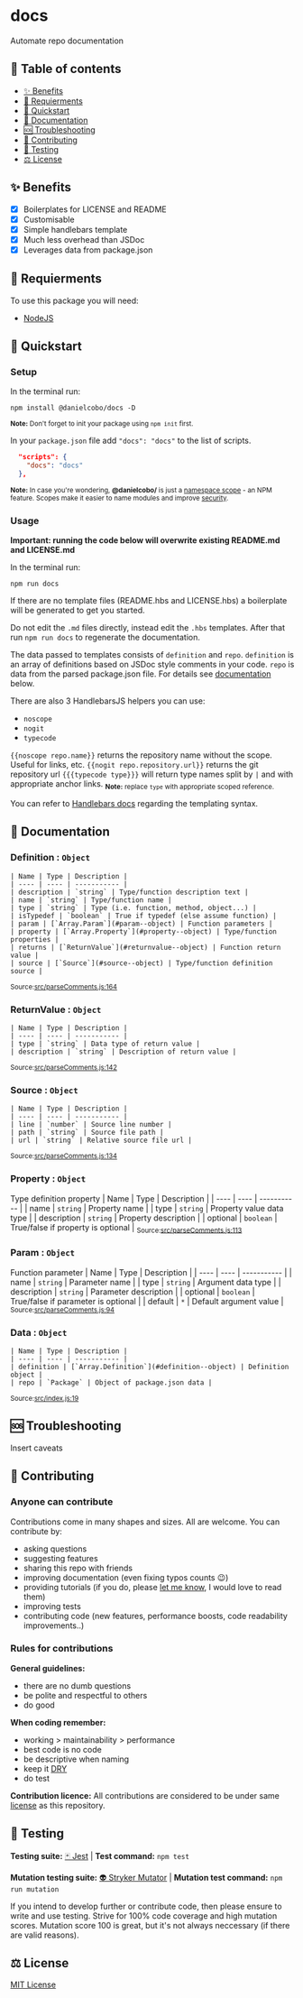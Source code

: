 # docs

Automate repo documentation

## 🧭 Table of contents

- [✨ Benefits](#-benefits)
- [🎒 Requierments](#-requierments)
- [🚀 Quickstart](#-quickstart)
- [📘 Documentation](#-documentation)
- [🆘 Troubleshooting](#-troubleshooting)
- [🤝 Contributing](#-contributing)
- [🧪 Testing](#-testing)
- [⚖️ License](#️-license)

## ✨ Benefits

- [x] Boilerplates for LICENSE and README
- [x] Customisable
- [x] Simple handlebars template
- [x] Much less overhead than JSDoc
- [x] Leverages data from package.json

## 🎒 Requierments

To use this package you will need:

- [NodeJS](https://nodejs.org/en/)

## 🚀 Quickstart

### Setup

In the terminal run:
```cli
npm install @danielcobo/docs -D
```
<sub>**Note:** Don't forget to init your package using `npm init` first.</sub>

In your `package.json` file add `"docs": "docs"` to the list of scripts.
```JSON
  "scripts": {
    "docs": "docs"
  },
```

<sub>**Note:** In case you're wondering, **@danielcobo/** is just a [namespace scope](https://docs.npmjs.com/about-scopes/) - an NPM feature. Scopes make it easier to name modules and improve [security](https://github.blog/2021-02-12-avoiding-npm-substitution-attacks/).</sub>

### Usage

**Important: running the code below will overwrite existing README.md and LICENSE.md**

In the terminal run:
```cli
npm run docs
```
If there are no template files (README.hbs and LICENSE.hbs) a boilerplate will be generated to get you started.

Do not edit the `.md` files directly, instead edit the `.hbs` templates. After that run `npm run docs` to regenerate the documentation.

The data passed to templates consists of `definition` and `repo`.
`definition` is an array of definitions based on JSDoc style comments in your code. 
`repo` is data from the parsed package.json file. 
For details see [documentation](#-documentation) below. 

There are also 3 HandlebarsJS helpers you can use:
- `noscope` 
- `nogit`
- `typecode`

`{{noscope repo.name}}` returns the repository name without the scope. Useful for links, etc.
`{{nogit repo.repository.url}}` returns the git repository url 
`{{{typecode type}}}` will return type names split by `|` and with appropriate anchor links. 
<sub>**Note:** replace `type` with appropriate scoped reference.</sub>

You can refer to [Handlebars docs](https://handlebarsjs.com) regarding the templating syntax.

## 📘 Documentation

  ### Definition : `Object`
  
    | Name | Type | Description |
    | ---- | ---- | ----------- |
    | description | `string` | Type/function description text |
    | name | `string` | Type/function name |
    | type | `string` | Type (i.e. function, method, object...) |
    | isTypedef | `boolean` | True if typedef (else assume function) |
    | param | [`Array.Param`](#param--object) | Function parameters |
    | property | [`Array.Property`](#property--object) | Type/function properties |
    | returns | [`ReturnValue`](#returnvalue--object) | Function return value |
    | source | [`Source`](#source--object) | Type/function definition source |
  <sub>Source:[src/parseComments.js:164](https://github.com/danielcobo/docs/src/parseComments.js?plain=1#L164)</sub>

  ### ReturnValue : `Object`
  
    | Name | Type | Description |
    | ---- | ---- | ----------- |
    | type | `string` | Data type of return value |
    | description | `string` | Description of return value |
  <sub>Source:[src/parseComments.js:142](https://github.com/danielcobo/docs/src/parseComments.js?plain=1#L142)</sub>

  ### Source : `Object`
  
    | Name | Type | Description |
    | ---- | ---- | ----------- |
    | line | `number` | Source line number |
    | path | `string` | Source file path |
    | url | `string` | Relative source file url |
  <sub>Source:[src/parseComments.js:134](https://github.com/danielcobo/docs/src/parseComments.js?plain=1#L134)</sub>

  ### Property : `Object`
  Type definition property
    | Name | Type | Description |
    | ---- | ---- | ----------- |
    | name | `string` | Property name |
    | type | `string` | Property value data type |
    | description | `string` | Property description |
    | optional | `boolean` | True/false if property is optional |
  <sub>Source:[src/parseComments.js:113](https://github.com/danielcobo/docs/src/parseComments.js?plain=1#L113)</sub>

  ### Param : `Object`
  Function parameter
    | Name | Type | Description |
    | ---- | ---- | ----------- |
    | name | `string` | Parameter name |
    | type | `string` | Argument data type |
    | description | `string` | Parameter description |
    | optional | `boolean` | True/false if parameter is optional |
    | default | `*` | Default argument value |
  <sub>Source:[src/parseComments.js:94](https://github.com/danielcobo/docs/src/parseComments.js?plain=1#L94)</sub>

  ### Data : `Object`
  
    | Name | Type | Description |
    | ---- | ---- | ----------- |
    | definition | [`Array.Definition`](#definition--object) | Definition object |
    | repo | `Package` | Object of package.json data |
  <sub>Source:[src/index.js:19](https://github.com/danielcobo/docs/src/index.js?plain=1#L19)</sub>

## 🆘 Troubleshooting

Insert caveats

## 🤝 Contributing

### Anyone can contribute

Contributions come in many shapes and sizes. All are welcome.
You can contribute by:

- asking questions
- suggesting features
- sharing this repo with friends
- improving documentation (even fixing typos counts 😉)
- providing tutorials (if you do, please [let me know](https://twitter.com/danielcobocom), I would love to read them)
- improving tests
- contributing code (new features, performance boosts, code readability improvements..)

### Rules for contributions

**General guidelines:**

- there are no dumb questions
- be polite and respectful to others
- do good

**When coding remember:**

- working > maintainability > performance
- best code is no code
- be descriptive when naming
- keep it [DRY](https://en.wikipedia.org/wiki/Don%27t_repeat_yourself)
- do test

**Contribution licence:**
All contributions are considered to be under same [license](#license) as this repository.

## 🧪 Testing

**Testing suite:** [🃏 Jest](https://jestjs.io) | **Test command:** `npm test`

**Mutation testing suite:** [👽 Stryker Mutator](https://stryker-mutator.io) | **Mutation test command:** `npm run mutation`

If you intend to develop further or contribute code, then please ensure to write and use testing. Strive for 100% code coverage and high mutation scores. Mutation score 100 is great, but it's not always neccessary (if there are valid reasons).

## ⚖️ License

[MIT License](https://github.com/danielcobo/docs/blob/master/LICENSE.md)